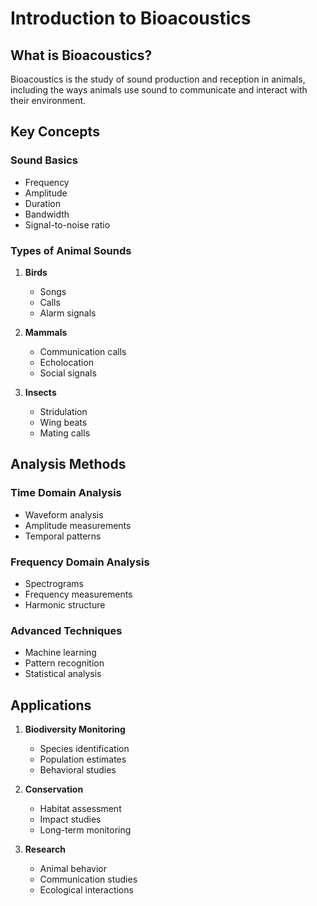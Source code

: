 # Introduction to Bioacoustics

## What is Bioacoustics?

Bioacoustics is the study of sound production and reception in animals, including the ways animals use sound to communicate and interact with their environment.

## Key Concepts

### Sound Basics

- Frequency
- Amplitude
- Duration
- Bandwidth
- Signal-to-noise ratio

### Types of Animal Sounds

1. **Birds**

   - Songs
   - Calls
   - Alarm signals

2. **Mammals**

   - Communication calls
   - Echolocation
   - Social signals

3. **Insects**
   - Stridulation
   - Wing beats
   - Mating calls

## Analysis Methods

### Time Domain Analysis

- Waveform analysis
- Amplitude measurements
- Temporal patterns

### Frequency Domain Analysis

- Spectrograms
- Frequency measurements
- Harmonic structure

### Advanced Techniques

- Machine learning
- Pattern recognition
- Statistical analysis

## Applications

1. **Biodiversity Monitoring**

   - Species identification
   - Population estimates
   - Behavioral studies

2. **Conservation**

   - Habitat assessment
   - Impact studies
   - Long-term monitoring

3. **Research**
   - Animal behavior
   - Communication studies
   - Ecological interactions
